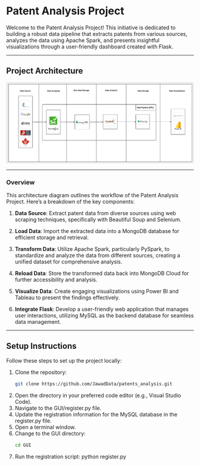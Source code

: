 # Patent Analysis Project

Welcome to the Patent Analysis Project! This initiative is dedicated to building a robust data pipeline that extracts patents from various sources, analyzes the data using Apache Spark, and presents insightful visualizations through a user-friendly dashboard created with Flask.

---

## Project Architecture
![Project Architecture](architecture.jpg)

---

### Overview

This architecture diagram outlines the workflow of the Patent Analysis Project. Here’s a breakdown of the key components:

1. **Data Source**: Extract patent data from diverse sources using web scraping techniques, specifically with Beautiful Soup and Selenium.
  
2. **Load Data**: Import the extracted data into a MongoDB database for efficient storage and retrieval.
  
3. **Transform Data**: Utilize Apache Spark, particularly PySpark, to standardize and analyze the data from different sources, creating a unified dataset for comprehensive analysis.
  
4. **Reload Data**: Store the transformed data back into MongoDB Cloud for further accessibility and analysis.
  
5. **Visualize Data**: Create engaging visualizations using Power BI and Tableau to present the findings effectively.
  
6. **Integrate Flask**: Develop a user-friendly web application that manages user interactions, utilizing MySQL as the backend database for seamless data management.

---

## Setup Instructions

Follow these steps to set up the project locally:

1. Clone the repository:
   ```bash
   git clone https://github.com/JawadData/patents_analysis.git
   
2. Open the directory in your preferred code editor (e.g., Visual Studio Code).
3. Navigate to the GUI/register.py file.
4. Update the registration information for the MySQL database in the register.py file.
5. Open a terminal window.
6. Change to the GUI directory:
   ```bash
   cd GUI
7. Run the registration script:
   python register.py

